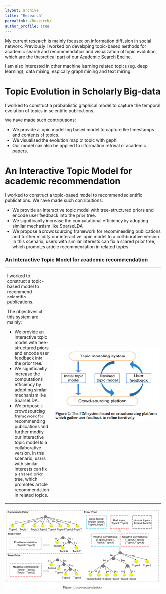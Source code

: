 ```yaml
---
layout: archive
title: "Research"
permalink: /Research/
author_profile: true
---
```

My current research is mainly focused on information diffusion in social network. 
Previously I worked on developing topic-based methods for academic search and recommendation and visualzation of topic evolution, which are the theoretical part of our [Academic Search Engine](http://acemap.sjtu.edu.cn).

I am also interested in other machine learning related topics (eg. deep learning), data mining, espically graph mining and text mining. 


Topic Evolution in Scholarly Big-data
============
I worked to construct a probablistic graphical model to capture the temporal evolution of topics in scientific publications.

We have made such contributions:
* We provide a topic modelling based model to capture the timestamps and contents of topics.
* We visualised the evolution map of topic with gephi
* Our model can also be applied to information retrival of academic papers.

An Interactive Topic Model for academic recommendation
============
I worked to construct a topic-based model to recommend scientific publications.
We have made such contributions:
* We provide an interactive topic model with tree-structured priors and encode user feedback into the prior tree.
* We significantly increase the computational efficiency by adopting similar mechanism like SparseLDA. 
* We propose a crowdsourcing framework for recommending publications and further modify our interactive topic model     to a collaborative version. In this scenario, users with similar interests can fix a shared prior tree, which promotes article recommendation in related topics.
<div class="resume-item">
    <h3 class="resume-item-title">An Interactive Topic Model for academic recommendation</h3>
    <table>
    <tbody>
    <tr>
        <td><p>I worked to construct a topic-based model to recommend scientific publications.</p>
	<p>The objectives of this system are mainly:</p>
          <ul class="resume-item-list">
            <li>We provide an interactive topic model with tree-structured priors and encode user feedback into the prior tree.</li>
            <li>We significantly increase the computational efficiency by adopting similar mechanism like SparseLDA. </li>
            <li>We propose a crowdsourcing framework for recommending publications and further modify our interactive topic model to a collaborative version. In this scenario, users with similar interests can fix a shared prior tree, which promotes article recommendation in related topics.</li>
          </ul>
       	</td>
        <td style="width:340px">
        	<img src="/images/itm1.png" ;  width:90%">
        </td>
         </tr>
  </tbody>
  </table>
  <tr><img src="/images/itm2.png" ; width:90%"></tr>
</div>
